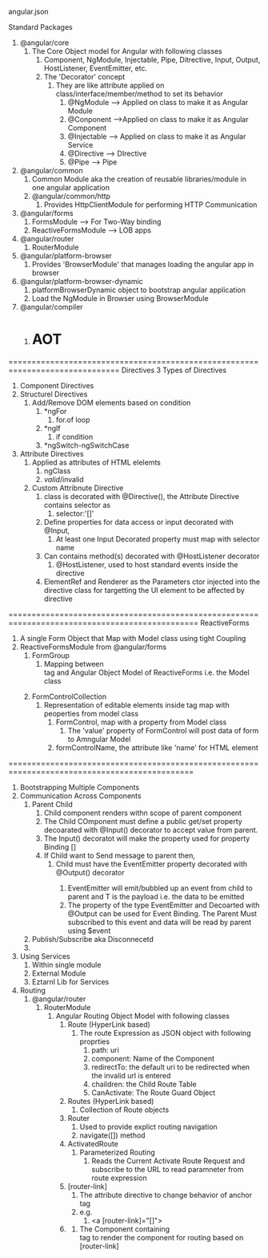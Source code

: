 angular.json

Standard Packages

1. @angular/core
   1. The Core Object model for Angular with following classes
      1. Component, NgModule, Injectable, Pipe, Ditrective, Input, Output, HostListener, EventEmitter, etc.
      2. The 'Decorator' concept
         1. They are like attribute applied on class/interface/member/method to set its behavior
            1. @NgModule --> Applied on class to make it as Angular Module
            2. @Conponent -->Applied on class to make it as Angular Component
            3. @Injectable --> Applied on class to make it as Angular Service
            4. @Directive --> DIrective
            5. @Pipe --> Pipe
2. @angular/common
   1. Common Module aka the creation of reusable libraries/module in one angular application
   2. @angular/common/http
      1. Provides HttpClientModule for performing HTTP Communication
3. @angular/forms
   1. FormsModule --> For Two-Way binding
   2. ReactiveFormsModule --> LOB apps
4. @angular/router
   1. RouterModule
5. @angular/platform-browser
   1. Provides 'BrowserModule' that manages loading the angular app in browser
6. @angular/platform-browser-dynamic
   1. platformBrowserDynamic object to bootstrap angular application
   2. Load the NgModule in Browser using BrowserModule
7. @angular/compiler
   1. # AOT

==============================================================================
Directives
3 Types of Directives

1. Component Directives
2. Structurel Directives
   1. Add/Remove DOM elements based on condition
      1. \*ngFor
         1. for.of loop
      2. \*ngIf
         1. if condition
      3. \*ngSwitch-ngSwitchCase
3. Attribute Directives
   1. Applied as attributes of HTML elelemts
      1. ngClass
      2. $valid/$invalid
   2. Custom Attribnute Directive
      1. class is decorated with @Directive(), the Attribute Directive contains selector as 
         1. selector:'[<NAME>]'
      2. Define properties for data access or input decorated with @Input, 
         1. At least one Input Decorated property must map with selector name
      3. Can contains method(s) decorated with @HostListener decorator
         1. @HostListener, used to host standard events inside the directive
      4. ElementRef and Renderer as the Parameters ctor injected into the directive class for targetting the UI element to be affected by directive  

===============================================================================================
ReactiveForms

1. A single Form Object that Map with Model class using tight Coupling
2. ReactiveFormsModule from @angular/forms
   1. FormGroup
      1. Mapping between <form> tag and Angular Object Model of ReactiveForms i.e. the Model class
   2. FormControlCollection
      1. Representation of editable elements inside <form> tag map with peoperties from model class
         1. FormControl, map with a property from Model class
            1. The 'value' property of FormControl will post data of form to Amngular Model
         2. formControlName, the attribute like 'name' for HTML element

==============================================================================================

1. Bootstrapping Multiple Components
2. Communication Across Components
   1. Parent Child
      1. Child component renders withn scope of parent component
      2. The Child COmponent must define a public get/set property decoarated with @Input() decorator to accept value from parent.
      3. The Input() decoratot will make the property used for property Binding []
      4. If Child want to Send message to parent then,
         1. Child must have the EventEmitter<T> property decorated with @Output() decorator
            1. EventEmitter<T> will emit/bubbled up an event from child to parent and T is the payload i.e. the data to be emitted
            2. The property of the type EventEmitter and Decoarted with @Output can be used for Event Binding. The Parent Must subscribed to this event and data <T> will be read by parent using \$event
   2. Publish/Subscribe aka Disconnecetd
   3.
3. Using Services
   1. Within single module
   2. External Module
   3. Eztarnl Lib for Services
4. Routing
   1. @angular/router
      1. RouterModule
         1. Angular Routing Object Model with following classes
            1. Route (HyperLink based)
               1. The route Expression as JSON object with following proprties
                  1. path: uri
                  2. component: Name of the Component 
                  3. redirectTo: the default uri to be redirected when the invalid url is entered
                  4. chaildren: the Child Route Table
                  5. CanActivate: The Route Guard Object
            2. Routes (HyperLink based)
               1. Collection of Route objects
            3. Router
               1. Used to provide explict routing navigation
               2. navigate([<Route-Expression>]) method
            4. ActivatedRoute
               1. Parameterized Routing
                  1. Reads the Current Activate Route Request and subscribe to the URL to read paramneter from route expression
            5. [router-link]
               1. The attribute directive to change behavior of <a> anchor tag
               2. e.g.
                  1. <a [router-link]="[<ROUTE-URI>]"></a> 
            6. <router-outlet></router-outlet>
               1. The Component containing <div> tag to render the component for routing based on [router-link] 
